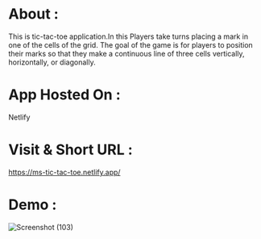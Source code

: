 # About :
This is tic-tac-toe application.In this Players take turns placing a mark in one of the cells of the grid. 
The goal of the game is for players to position their marks so that they make a continuous line of three cells vertically, horizontally, or diagonally.

# App Hosted On :
 Netlify

# Visit & Short URL :
https://ms-tic-tac-toe.netlify.app/

# Demo :

![Screenshot (103)](https://user-images.githubusercontent.com/86542840/232196212-07aa7cb9-0ccf-4576-90c7-e19a9eea4cc0.png)


